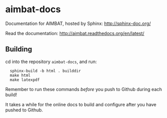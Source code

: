 aimbat-docs
===========

Documentation for AIMBAT, hosted by Sphinx: http://sphinx-doc.org/

Read the documentation: http://aimbat.readthedocs.org/en/latest/

Building
--------
cd into the repository `aimbat-docs`, and run:
````
  sphinx-build -b html . builddir
  make html
  make latexpdf
````

Remember to run these commands *before* you push to Github during each build!

It takes a while for the online docs to build and configure after you have pushed to Github.
